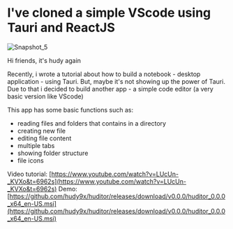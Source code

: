 # I've cloned a simple VScode using Tauri and ReactJS
![Snapshot_5](https://user-images.githubusercontent.com/95471659/199576531-562d1f4e-5c3e-4dbf-b7c8-7e6057269448.png)

Hi friends, it's hudy again

Recently, i wrote a tutorial about how to build a notebook - desktop application - using Tauri. But, maybe it's not showing up the power of Tauri. Due to that i decided to build another app - a simple code editor (a very basic version like VScode)

This app has some basic functions such as:

- reading files and folders that contains in a directory
- creating new file
- editing file content
- multiple tabs
- showing folder structure
- file icons


Video tutorial: [https://www.youtube.com/watch?v=LUcUn-_KVXo&t=6962s](https://www.youtube.com/watch?v=LUcUn-_KVXo&t=6962s)
Demo: [https://github.com/hudy9x/huditor/releases/download/v0.0.0/huditor_0.0.0_x64_en-US.msi](https://github.com/hudy9x/huditor/releases/download/v0.0.0/huditor_0.0.0_x64_en-US.msi)
